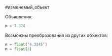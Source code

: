 #изменемый_объект 

Объявления:
```python
n = 3.674
```
Возможны преобразования из других объектов:
```python
n = float('4.3245')
n = float(3)
```